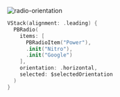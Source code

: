 ![radio-orientation](https://github.com/powerhome/playbook/assets/92755007/f1f8dac7-a7d5-43cf-ba93-92bd624a1016)

```swift
VStack(alignment: .leading) {
  PBRadio(
    items: [
      PBRadioItem("Power"),
      .init("Nitro"),
      .init("Google")
    ],
    orientation: .horizontal,
    selected: $selectedOrientation
  )
}
```
